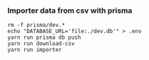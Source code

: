 ### Importer data from csv with prisma

```
rm -f prisma/dev.*
echo "DATABASE_URL='file:./dev.db'" > .env
yarn run prisma db push
yarn run download-csv
yarn run importer
```


